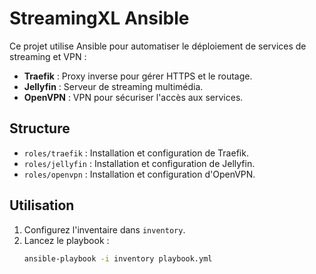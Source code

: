 # StreamingXL Ansible
Ce projet utilise Ansible pour automatiser le déploiement de services de streaming et VPN :
- **Traefik** : Proxy inverse pour gérer HTTPS et le routage.
- **Jellyfin** : Serveur de streaming multimédia.
- **OpenVPN** : VPN pour sécuriser l'accès aux services.

## Structure
- `roles/traefik` : Installation et configuration de Traefik.
- `roles/jellyfin` : Installation et configuration de Jellyfin.
- `roles/openvpn` : Installation et configuration d'OpenVPN.

## Utilisation
1. Configurez l'inventaire dans `inventory`.
2. Lancez le playbook :
   ```bash
   ansible-playbook -i inventory playbook.yml
